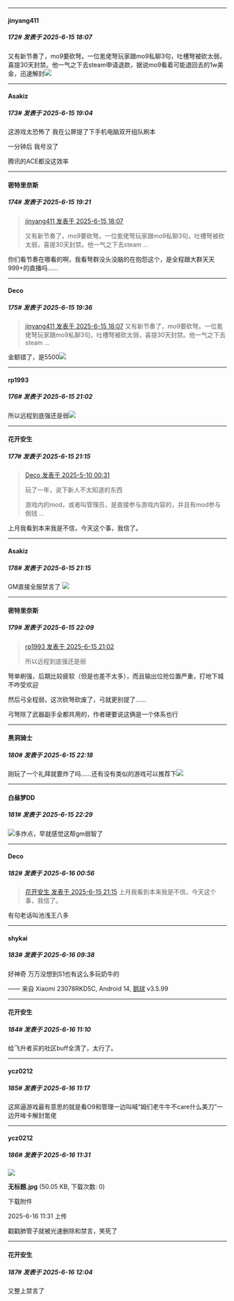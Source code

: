﻿
*****

####  jinyang411  
##### 172#       发表于 2025-6-15 18:07

又有新节奏了，mo9要砍弩。一位氪佬弩玩家跟mo9私聊3句，吐槽弩被砍太弱，喜提30天封禁。他一气之下去steam申请退款，据说mo9看着可能退回去的1w美金，迅速解封<img src="https://static.stage1st.com/image/smiley/face2017/067.png" referrerpolicy="no-referrer">


*****

####  Asakiz  
##### 173#       发表于 2025-6-15 19:04

这游戏太恐怖了 我在公屏提了下手机电脑双开组队刷本 

一分钟后 我号没了

腾讯的ACE都没这效率


*****

####  密特里奈斯  
##### 174#       发表于 2025-6-15 19:21

<blockquote><a href="httphttps://stage1st.com/2b/forum.php?mod=redirect&amp;goto=findpost&amp;pid=67942748&amp;ptid=2249191" target="_blank">jinyang411 发表于 2025-6-15 18:07</a>

又有新节奏了，mo9要砍弩。一位氪佬弩玩家跟mo9私聊3句，吐槽弩被砍太弱，喜提30天封禁。他一气之下去steam ...</blockquote>
你们看节奏在哪看的啊，我看弩群没头没脑的在抱怨这个，是全程跟大群天天999+的直播吗……


*****

####  Deco  
##### 175#       发表于 2025-6-15 19:36

<blockquote><a href="httphttps://stage1st.com/2b/forum.php?mod=redirect&amp;goto=findpost&amp;pid=67942748&amp;ptid=2249191" target="_blank">jinyang411 发表于 2025-6-15 18:07</a>
又有新节奏了，mo9要砍弩。一位氪佬弩玩家跟mo9私聊3句，吐槽弩被砍太弱，喜提30天封禁。他一气之下去steam ...</blockquote>
金额错了，是5500<img src="https://static.stage1st.com/image/smiley/face2017/037.png" referrerpolicy="no-referrer">


*****

####  rp1993  
##### 176#       发表于 2025-6-15 21:02

所以远程到底强还是弱<img src="https://static.stage1st.com/image/smiley/face2017/067.png" referrerpolicy="no-referrer">


*****

####  花开安生  
##### 177#       发表于 2025-6-15 21:15

<blockquote><a href="httphttps://stage1st.com/2b/forum.php?mod=redirect&amp;goto=findpost&amp;pid=67798791&amp;ptid=2249191" target="_blank">Deco 发表于 2025-5-10 00:31</a>

玩了一年，说下新人不太知道的东西

游戏内的mod，或者叫管理员，是直接参与游戏内容的，并且有mod参与倒钱 ...</blockquote>
上月我看到本来我是不信，今天这个事，我信了。

*****

####  Asakiz  
##### 178#       发表于 2025-6-15 21:15

GM直接全服禁言了 <img src="https://static.stage1st.com/image/smiley/face2017/067.png" referrerpolicy="no-referrer">


*****

####  密特里奈斯  
##### 179#       发表于 2025-6-15 22:09

<blockquote><a href="httphttps://stage1st.com/2b/forum.php?mod=redirect&amp;goto=findpost&amp;pid=67943555&amp;ptid=2249191" target="_blank">rp1993 发表于 2025-6-15 21:02</a>

所以远程到底强还是弱</blockquote>
弩单刷强，后期比较疲软（但是也差不太多），而且输出位抢位置严重，打地下城不咋受欢迎

然后弓全程弱，这次砍弩砍废了，弓就更别提了……

弓弩除了武器副手全都共用的，作者硬要说这俩是一个体系也行


*****

####  黑洞骑士  
##### 180#       发表于 2025-6-15 22:18

刚玩了一个礼拜就要炸了吗……还有没有类似的游戏可以推荐下<img src="https://static.stage1st.com/image/smiley/face2017/010.png" referrerpolicy="no-referrer">


*****

####  白昼梦DD  
##### 181#       发表于 2025-6-15 22:29

<img src="https://static.stage1st.com/image/smiley/face2017/067.png" referrerpolicy="no-referrer">多炸点，早就感觉这帮gm弱智了


*****

####  Deco  
##### 182#       发表于 2025-6-16 00:56

<blockquote><a href="httphttps://stage1st.com/2b/forum.php?mod=redirect&amp;goto=findpost&amp;pid=67943622&amp;ptid=2249191" target="_blank">花开安生 发表于 2025-6-15 21:15</a>
上月我看到本来我是不信，今天这个事，我信了。</blockquote>
有句老话叫池浅王八多


*****

####  shykai  
##### 183#       发表于 2025-6-16 09:38

好神奇 万万没想到S1也有这么多玩奶牛的

—— 来自 Xiaomi 23078RKD5C, Android 14, [鹅球](https://www.pgyer.com/GcUxKd4w) v3.5.99


*****

####  花开安生  
##### 184#       发表于 2025-6-16 11:10

给飞升者买的社区buff全清了，太行了。


*****

####  ycz0212  
##### 185#       发表于 2025-6-16 11:17

这屌逼游戏最有意思的就是看O9和管理一边叫喊“姆们老牛牛不care什么美刀”一边开哞卡解封氪佬


*****

####  ycz0212  
##### 186#       发表于 2025-6-16 11:31

<img src="https://img.stage1st.com/forum/202506/16/113103krle3rl225h2vrge.jpg" referrerpolicy="no-referrer">

<strong>无标题.jpg</strong> (50.05 KB, 下载次数: 0)

下载附件

2025-6-16 11:31 上传

戳戳肺管子就被光速删除和禁言，笑死了


*****

####  花开安生  
##### 187#       发表于 2025-6-16 12:04

又整上禁言了

